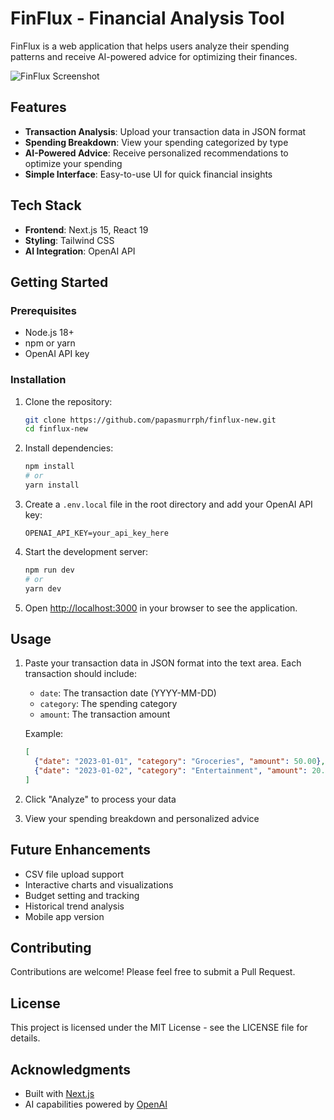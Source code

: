 # FinFlux - Financial Analysis Tool

FinFlux is a web application that helps users analyze their spending patterns and receive AI-powered advice for optimizing their finances.

![FinFlux Screenshot](https://via.placeholder.com/800x400?text=FinFlux+Screenshot)

## Features

- **Transaction Analysis**: Upload your transaction data in JSON format
- **Spending Breakdown**: View your spending categorized by type
- **AI-Powered Advice**: Receive personalized recommendations to optimize your spending
- **Simple Interface**: Easy-to-use UI for quick financial insights

## Tech Stack

- **Frontend**: Next.js 15, React 19
- **Styling**: Tailwind CSS
- **AI Integration**: OpenAI API

## Getting Started

### Prerequisites

- Node.js 18+ 
- npm or yarn
- OpenAI API key

### Installation

1. Clone the repository:
   ```bash
   git clone https://github.com/papasmurrph/finflux-new.git
   cd finflux-new
   ```

2. Install dependencies:
   ```bash
   npm install
   # or
   yarn install
   ```

3. Create a `.env.local` file in the root directory and add your OpenAI API key:
   ```
   OPENAI_API_KEY=your_api_key_here
   ```

4. Start the development server:
   ```bash
   npm run dev
   # or
   yarn dev
   ```

5. Open [http://localhost:3000](http://localhost:3000) in your browser to see the application.

## Usage

1. Paste your transaction data in JSON format into the text area. Each transaction should include:
   - `date`: The transaction date (YYYY-MM-DD)
   - `category`: The spending category
   - `amount`: The transaction amount

   Example:
   ```json
   [
     {"date": "2023-01-01", "category": "Groceries", "amount": 50.00},
     {"date": "2023-01-02", "category": "Entertainment", "amount": 20.00}
   ]
   ```

2. Click "Analyze" to process your data
3. View your spending breakdown and personalized advice

## Future Enhancements

- CSV file upload support
- Interactive charts and visualizations
- Budget setting and tracking
- Historical trend analysis
- Mobile app version

## Contributing

Contributions are welcome! Please feel free to submit a Pull Request.

## License

This project is licensed under the MIT License - see the LICENSE file for details.

## Acknowledgments

- Built with [Next.js](https://nextjs.org/)
- AI capabilities powered by [OpenAI](https://openai.com/)